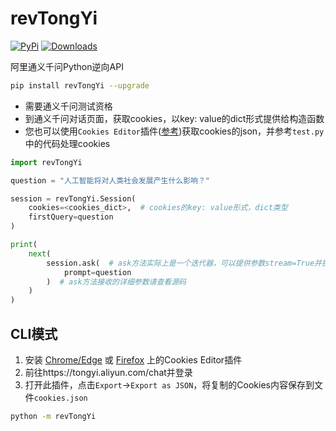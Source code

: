 # revTongYi


[![PyPi](https://img.shields.io/pypi/v/revTongYi.svg)](https://pypi.python.org/pypi/revTongYi)
[![Downloads](https://static.pepy.tech/badge/revTongYi)](https://pypi.python.org/pypi/revTongYi)

阿里通义千问Python逆向API

```bash
pip install revTongYi --upgrade
```

- 需要通义千问测试资格
- 到通义千问对话页面，获取cookies，以key: value的dict形式提供给构造函数
- 您也可以使用`Cookies Editor`插件([参考](https://github.com/xw5xr6/revERNIEBot))获取cookies的json，并参考`test.py`中的代码处理cookies

```python
import revTongYi

question = "人工智能将对人类社会发展产生什么影响？"

session = revTongYi.Session(
    cookies=<cookies_dict>,  # cookies的key: value形式，dict类型
    firstQuery=question
)

print(
    next(
        session.ask(  # ask方法实际上是一个迭代器，可以提供参数stream=True并换用for的方式迭代
            prompt=question
        )  # ask方法接收的详细参数请查看源码
    )
)
```

## CLI模式

1. 安装 [Chrome/Edge](https://chrome.google.com/webstore/detail/cookie-editor/hlkenndednhfkekhgcdicdfddnkalmdm) 或 [Firefox](https://addons.mozilla.org/en-US/firefox/addon/cookie-editor/) 上的Cookies Editor插件
2. 前往https://tongyi.aliyun.com/chat并登录
3. 打开此插件，点击`Export`->`Export as JSON`，将复制的Cookies内容保存到文件`cookies.json`

```bash
python -m revTongYi
```